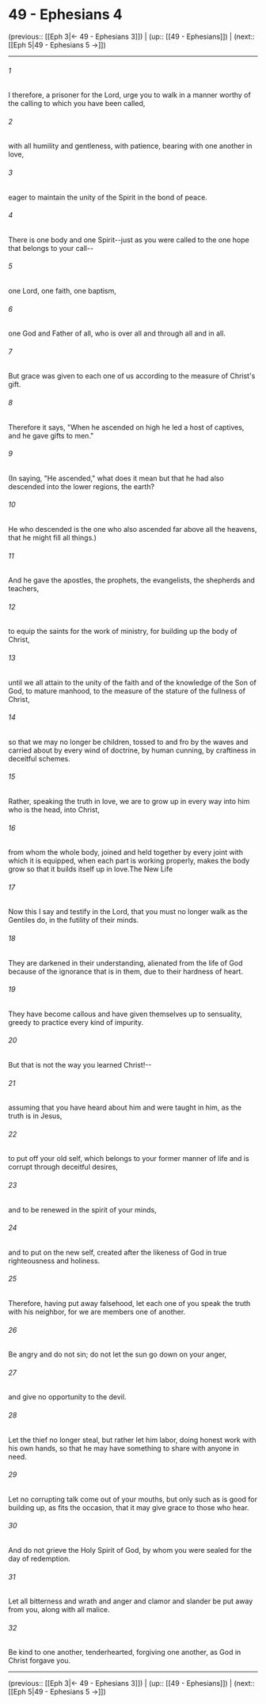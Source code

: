 # 49 - Ephesians 4

(previous:: [[Eph 3|← 49 - Ephesians 3]]) | (up:: [[49 - Ephesians]]) | (next:: [[Eph 5|49 - Ephesians 5 →]])

***


###### 1 
I therefore, a prisoner for the Lord, urge you to walk in a manner worthy of the calling to which you have been called, 

###### 2 
with all humility and gentleness, with patience, bearing with one another in love, 

###### 3 
eager to maintain the unity of the Spirit in the bond of peace. 

###### 4 
There is one body and one Spirit--just as you were called to the one hope that belongs to your call-- 

###### 5 
one Lord, one faith, one baptism, 

###### 6 
one God and Father of all, who is over all and through all and in all. 

###### 7 
But grace was given to each one of us according to the measure of Christ's gift. 

###### 8 
Therefore it says, "When he ascended on high he led a host of captives, and he gave gifts to men." 

###### 9 
(In saying, "He ascended," what does it mean but that he had also descended into the lower regions, the earth? 

###### 10 
He who descended is the one who also ascended far above all the heavens, that he might fill all things.) 

###### 11 
And he gave the apostles, the prophets, the evangelists, the shepherds and teachers, 

###### 12 
to equip the saints for the work of ministry, for building up the body of Christ, 

###### 13 
until we all attain to the unity of the faith and of the knowledge of the Son of God, to mature manhood, to the measure of the stature of the fullness of Christ, 

###### 14 
so that we may no longer be children, tossed to and fro by the waves and carried about by every wind of doctrine, by human cunning, by craftiness in deceitful schemes. 

###### 15 
Rather, speaking the truth in love, we are to grow up in every way into him who is the head, into Christ, 

###### 16 
from whom the whole body, joined and held together by every joint with which it is equipped, when each part is working properly, makes the body grow so that it builds itself up in love.The New Life 

###### 17 
Now this I say and testify in the Lord, that you must no longer walk as the Gentiles do, in the futility of their minds. 

###### 18 
They are darkened in their understanding, alienated from the life of God because of the ignorance that is in them, due to their hardness of heart. 

###### 19 
They have become callous and have given themselves up to sensuality, greedy to practice every kind of impurity. 

###### 20 
But that is not the way you learned Christ!-- 

###### 21 
assuming that you have heard about him and were taught in him, as the truth is in Jesus, 

###### 22 
to put off your old self, which belongs to your former manner of life and is corrupt through deceitful desires, 

###### 23 
and to be renewed in the spirit of your minds, 

###### 24 
and to put on the new self, created after the likeness of God in true righteousness and holiness. 

###### 25 
Therefore, having put away falsehood, let each one of you speak the truth with his neighbor, for we are members one of another. 

###### 26 
Be angry and do not sin; do not let the sun go down on your anger, 

###### 27 
and give no opportunity to the devil. 

###### 28 
Let the thief no longer steal, but rather let him labor, doing honest work with his own hands, so that he may have something to share with anyone in need. 

###### 29 
Let no corrupting talk come out of your mouths, but only such as is good for building up, as fits the occasion, that it may give grace to those who hear. 

###### 30 
And do not grieve the Holy Spirit of God, by whom you were sealed for the day of redemption. 

###### 31 
Let all bitterness and wrath and anger and clamor and slander be put away from you, along with all malice. 

###### 32 
Be kind to one another, tenderhearted, forgiving one another, as God in Christ forgave you.

***

(previous:: [[Eph 3|← 49 - Ephesians 3]]) | (up:: [[49 - Ephesians]]) | (next:: [[Eph 5|49 - Ephesians 5 →]])
